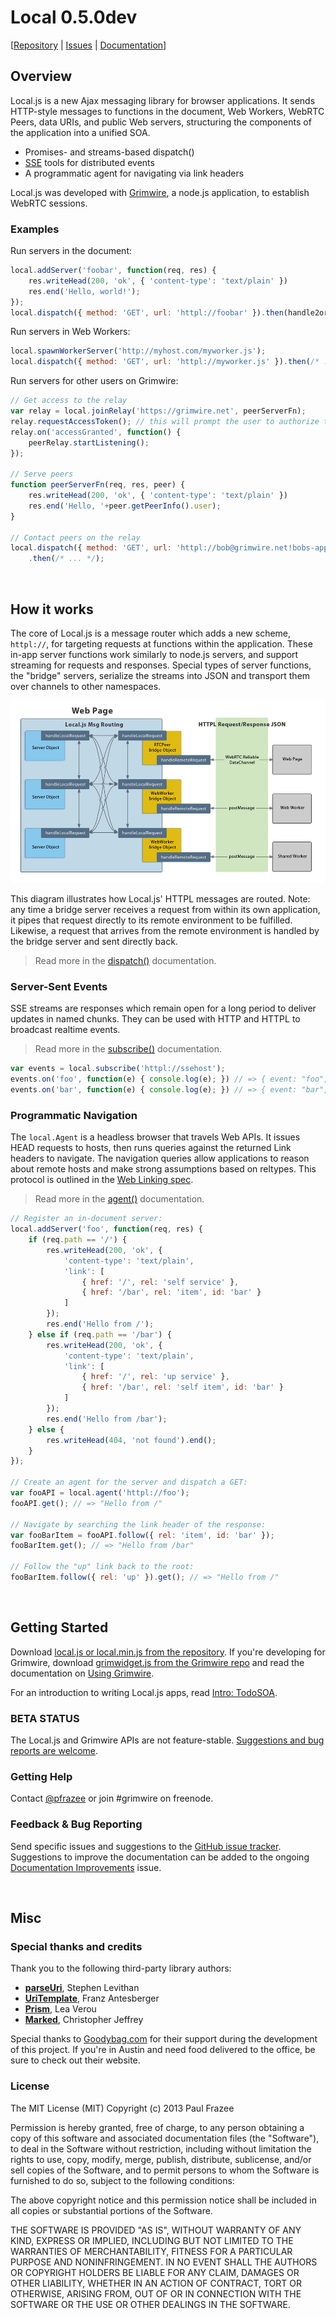 Local 0.5.0dev
==============

[<a href="https://github.com/grimwire/local">Repository</a> | <a href="https://github.com/grimwire/local/issues">Issues</a> | <a href="http://grimwire.com/local">Documentation</a>]

## Overview

Local.js is a new Ajax messaging library for browser applications. It sends HTTP-style messages to functions in the document, Web Workers, WebRTC Peers, data URIs, and public Web servers, structuring the components of the application into a unified SOA.

 - Promises- and streams-based dispatch()
 - <a href="http://en.wikipedia.org/wiki/Server-sent_events" title="SSE">SSE</a> tools for distributed events
 - A programmatic agent for navigating via link headers

Local.js was developed with [Grimwire](https://github.com/grimwire/grimwire), a node.js application, to establish WebRTC sessions.

### Examples

Run servers in the document:

```javascript
local.addServer('foobar', function(req, res) {
    res.writeHead(200, 'ok', { 'content-type': 'text/plain' })
    res.end('Hello, world!');
});
local.dispatch({ method: 'GET', url: 'httpl://foobar' }).then(handle2or3xx, handle4or5xx);
```

Run servers in Web Workers:

```javascript
local.spawnWorkerServer('http://myhost.com/myworker.js');
local.dispatch({ method: 'GET', url: 'httpl://myworker.js' }).then(/* ... */);
```

Run servers for other users on Grimwire:

```javascript
// Get access to the relay
var relay = local.joinRelay('https://grimwire.net', peerServerFn);
relay.requestAccessToken(); // this will prompt the user to authorize the app
relay.on('accessGranted', function() {
    peerRelay.startListening();
});

// Serve peers
function peerServerFn(req, res, peer) {
    res.writeHead(200, 'ok', { 'content-type': 'text/plain' })
    res.end('Hello, '+peer.getPeerInfo().user);
}

// Contact peers on the relay
local.dispatch({ method: 'GET', url: 'httpl://bob@grimwire.net!bobs-app.com' })
    .then(/* ... */);
```

<br/>

## How it works

The core of Local.js is a message router which adds a new scheme, `httpl://`, for targeting requests at functions within the application. These in-app server functions work similarly to node.js servers, and support streaming for requests and responses. Special types of server functions, the "bridge" servers, serialize the streams into JSON and transport them over channels to other namespaces.

<img src="assets/docs-messaging-diagram.png" />

This diagram illustrates how Local.js' HTTPL messages are routed. Note: any time a bridge server receives a request from within its own application, it pipes that request directly to its remote environment to be fulfilled. Likewise, a request that arrives from the remote environment is handled by the bridge server and sent directly back.

 > Read more in the <a href="#docs/api/dispatch.md">dispatch()</a> documentation.

### Server-Sent Events

SSE streams are responses which remain open for a long period to deliver updates in named chunks. They can be used with HTTP and HTTPL to broadcast realtime events.

> Read more in the <a href="#docs/api/subscribe.md">subscribe()</a> documentation.

```javascript
var events = local.subscribe('httpl://ssehost');
events.on('foo', function(e) { console.log(e); }) // => { event: "foo", data: ... }
events.on('bar', function(e) { console.log(e); }) // => { event: "bar", data: ... }
```

### Programmatic Navigation

The `local.Agent` is a headless browser that travels Web APIs. It issues HEAD requests to hosts, then runs queries against the returned Link headers to navigate. The navigation queries allow applications to reason about remote hosts and make strong assumptions based on reltypes. This protocol is outlined in the [Web Linking spec](http://tools.ietf.org/html/rfc5988).

> Read more in the <a href="#docs/api/agent.md">agent()</a> documentation.

```javascript
// Register an in-document server:
local.addServer('foo', function(req, res) {
    if (req.path == '/') {
        res.writeHead(200, 'ok', {
            'content-type': 'text/plain',
            'link': [
                { href: '/', rel: 'self service' },
                { href: '/bar', rel: 'item', id: 'bar' }
            ]
        });
        res.end('Hello from /');
    } else if (req.path == '/bar') {
        res.writeHead(200, 'ok', {
            'content-type': 'text/plain',
            'link': [
                { href: '/', rel: 'up service' },
                { href: '/bar', rel: 'self item', id: 'bar' }
            ]
        });
        res.end('Hello from /bar');
    } else {
        res.writeHead(404, 'not found').end();
    }
});

// Create an agent for the server and dispatch a GET:
var fooAPI = local.agent('httpl://foo');
fooAPI.get(); // => "Hello from /"

// Navigate by searching the link header of the response:
var fooBarItem = fooAPI.follow({ rel: 'item', id: 'bar' });
fooBarItem.get(); // => "Hello from /bar"

// Follow the "up" link back to the root:
fooBarItem.follow({ rel: 'up' }).get(); // => "Hello from /"
```

<br/>

## Getting Started

Download <a href="//github.com/grimwire/local">local.js or local.min.js from the repository</a>. If you're developing for Grimwire, download <a href="//github.com/grimwire/grimwire">grimwidget.js from the Grimwire repo</a> and read the documentation on <a href="#docs/grimwire.md">Using Grimwire</a>.

For an introduction to writing Local.js apps, read <a href="#docs/todosoa.md">Intro: TodoSOA</a>.

### BETA STATUS

The Local.js and Grimwire APIs are not feature-stable. <a href="//github.com/grimwire/local/issues">Suggestions and bug reports are welcome</a>.

### Getting Help

Contact <a href="//twitter.com/pfrazee">@pfrazee</a> or join #grimwire on freenode.

### Feedback &amp; Bug Reporting

Send specific issues and suggestions to the [GitHub issue tracker](https://github.com/grimwire/local/issues). Suggestions to improve the documentation can be added to the ongoing [Documentation Improvements](https://github.com/grimwire/local/issues/77) issue.

<br/>

## Misc

### Special thanks and credits

Thank you to the following third-party library authors:

 - [**parseUri**](http://stevenlevithan.com/demo/parseuri/js/), Stephen Levithan
 - [**UriTemplate**](https://github.com/fxa/uritemplate-js), Franz Antesberger
 - [**Prism**](https://github.com/LeaVerou/prism), Lea Verou
 - [**Marked**](https://github.com/chjj/marked), Christopher Jeffrey

Special thanks to [Goodybag.com](http://goodybag.com) for their support during the development of this project. If you're in Austin and need food delivered to the office, be sure to check out their website.

### License

The MIT License (MIT)
Copyright (c) 2013 Paul Frazee

Permission is hereby granted, free of charge, to any person obtaining a copy of this software and associated documentation files (the "Software"), to deal in the Software without restriction, including without limitation the rights to use, copy, modify, merge, publish, distribute, sublicense, and/or sell copies of the Software, and to permit persons to whom the Software is furnished to do so, subject to the following conditions:

The above copyright notice and this permission notice shall be included in all copies or substantial portions of the Software.

THE SOFTWARE IS PROVIDED "AS IS", WITHOUT WARRANTY OF ANY KIND, EXPRESS OR IMPLIED, INCLUDING BUT NOT LIMITED TO THE WARRANTIES OF MERCHANTABILITY, FITNESS FOR A PARTICULAR PURPOSE AND NONINFRINGEMENT. IN NO EVENT SHALL THE AUTHORS OR COPYRIGHT HOLDERS BE LIABLE FOR ANY CLAIM, DAMAGES OR OTHER LIABILITY, WHETHER IN AN ACTION OF CONTRACT, TORT OR OTHERWISE, ARISING FROM, OUT OF OR IN CONNECTION WITH THE SOFTWARE OR THE USE OR OTHER DEALINGS IN THE SOFTWARE.

